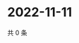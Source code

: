 # 2022-11-11

共 0 条

<!-- BEGIN WEIBO -->
<!-- 最后更新时间 Fri Nov 11 2022 13:20:53 GMT+0800 (China Standard Time) -->

<!-- END WEIBO -->
